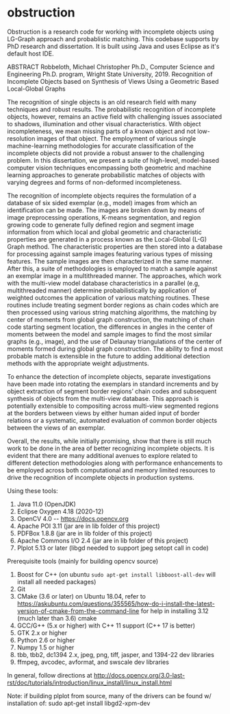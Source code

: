 # obstruction
Obstruction is a research code for working with incomplete objects using LG-Graph approach and probablistic matching. This codebase supports by PhD research and dissertation. It is built using Java and uses Eclipse as it's default host IDE. 

ABSTRACT
Robbeloth, Michael Christopher Ph.D., Computer Science and Engineering Ph.D. program, Wright State University, 2019.  Recognition of Incomplete Objects based on Synthesis of Views Using a Geometric Based Local-Global Graphs

The recognition of single objects is an old research field with many techniques and robust results. The probabilistic recognition of incomplete objects, however, remains an active field with challenging issues associated to shadows, illumination and other visual characteristics. With object incompleteness, we mean missing parts of a known object and not low-resolution images of that object. The employment of various single machine-learning methodologies for accurate classification of the incomplete objects did not provide a robust answer to the challenging problem. In this dissertation, we present a suite of high-level, model-based computer vision techniques encompassing both geometric and machine learning approaches to generate probabilistic matches of objects with varying degrees and forms of non-deformed incompleteness.  

The recognition of incomplete objects requires the formulation of a database of six sided exemplar (e.g., model) images from which an identification can be made. The images are broken down by means of image preprocessing operations, K-means segmentation, and region growing code to generate fully defined region and segment image information from which local and global geometric and characteristic properties are generated in a process known as the Local-Global (L-G) Graph method. The characteristic properties are then stored into a database for processing against sample images featuring various types of missing features. The sample images are then characterized in the same manner. After this, a suite of methodologies is employed to match a sample against an exemplar image in a multithreaded manner. The approaches, which work with the multi-view model database characteristics in a parallel (e.g, multithreaded manner) determine probabilistically by application of weighted outcomes the application of various matching routines. These routines include treating segment border regions as chain codes which are then processed using various string matching algorithms, the matching by center of moments from global graph construction, the matching of chain code starting segment location, the differences in angles in the center of moments between the model and sample images to find the most similar graphs (e.g., image), and the use of Delaunay triangulations of the center of moments formed during global graph construction. The ability to find a most probable match is extensible in the future to adding additional detection methods with the appropriate weight adjustments. 

To enhance the detection of incomplete objects, separate investigations have been made into rotating the exemplars in standard increments and by object extraction of segment border regions’ chain codes and subsequent synthesis of objects from the multi-view database. This approach is potentially extensible to compositing across multi-view segmented regions at the borders between views by either human aided input of border relations or a systematic, automated evaluation of common border objects between the views of an exemplar.  

Overall, the results, while initially promising, show that there is still much work to be done in the area of better recognizing incomplete objects. It is evident that there are many additional avenues to explore related to different detection methodologies along with performance enhancements to be employed across both computational and memory limited resources to drive the recognition of incomplete objects in production systems. 

Using these tools: 
1. Java 11.0 (OpenJDK)
2. Eclipse Oxygen 4.18 (2020-12)
3. OpenCV 4.0 -- https://docs.opencv.org 
4. Apache POI 3.11 (jar are in lib folder of this project) 
5. PDFBox 1.8.8 (jar are in lib folder of this project) 
6. Apache Commons I/O 2.4 (jar are in lib folder of this project)  
7. Plplot 5.13 or later (libgd needed to support jpeg setopt call in code) 

Prerequisite tools (mainly for building opencv source)
1. Boost for C++ (on ubuntu `sudo apt-get install libboost-all-dev` will 
install all needed packages)
2. Git 
3. CMake (3.6 or later) on Ubuntu 18.04, refer to 
https://askubuntu.com/questions/355565/how-do-i-install-the-latest-version-of-cmake-from-the-command-line
for help in installing 3.12 (much later than 3.6) cmake
4. GCC/G++ (5.x or higher) with C++ 11 support (C++ 17 is better)
5. GTK 2.x or higher
6. Python 2.6 or higher
7. Numpy 1.5 or higher
8. tbb, tbb2, dc1394 2.x, jpeg, png, tiff, jasper, and 1394-22 dev libraries
9. ffmpeg, avcodec, avformat, and swscale dev libraries

In general, follow directions at http://docs.opencv.org/3.0-last-rst/doc/tutorials/introduction/linux_install/linux_install.html

Note: if building plplot from source, many of the drivers can be found w/ installation of:
sudo apt-get install libgd2-xpm-dev
